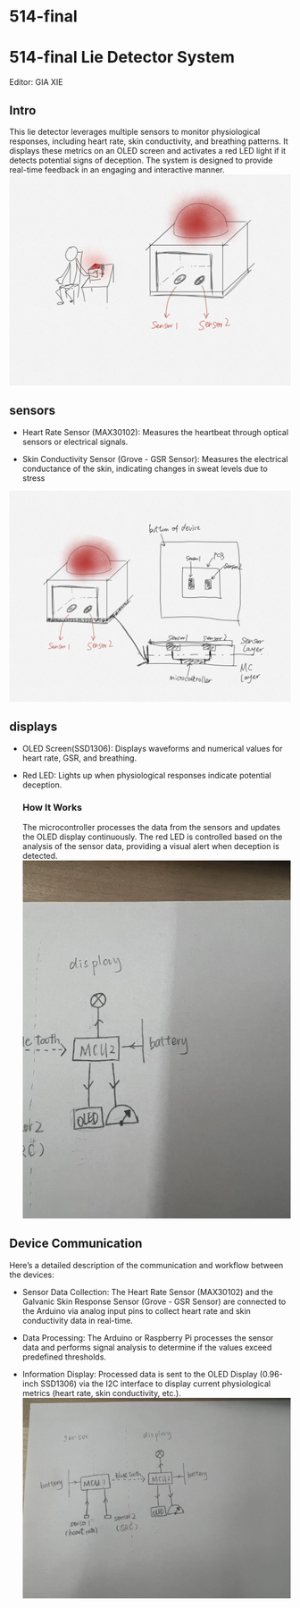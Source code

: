 # 514-final

# 514-final Lie Detector System
Editor: GIA XIE

## Intro
This lie detector leverages multiple sensors to monitor physiological responses, including heart rate, skin conductivity, and breathing patterns. It displays these metrics on an OLED screen and activates a red LED light if it detects potential signs of deception. The system is designed to provide real-time feedback in an engaging and interactive manner.
![sketch](images_for_doc/Sketches1.png)

## sensors

 - Heart Rate Sensor (MAX30102): Measures the heartbeat through optical sensors or electrical signals.

 - Skin Conductivity Sensor (Grove - GSR Sensor): Measures the electrical conductance of the skin, indicating changes in sweat levels due to stress
  
![sketch](images_for_doc/Sketches2.jpeg)

## displays

- OLED Screen(SSD1306): Displays waveforms and numerical values for heart rate, GSR, and breathing.

- Red LED: Lights up when physiological responses indicate potential deception.
  
  ### How It Works
  The microcontroller processes the data from the sensors and updates the OLED display continuously. The red LED is controlled based on the analysis of the sensor data, providing a visual alert when deception is detected.
![sketch](images_for_doc/WechatIMG109.jpg)

## Device Communication

Here’s a detailed description of the communication and workflow between the devices:

- Sensor Data Collection:
The Heart Rate Sensor (MAX30102) and the Galvanic Skin Response Sensor (Grove - GSR Sensor) are connected to the Arduino via analog input pins to collect heart rate and skin conductivity data in real-time.

- Data Processing:
The Arduino or Raspberry Pi processes the sensor data and performs signal analysis to determine if the values exceed predefined thresholds.

- Information Display:
Processed data is sent to the OLED Display (0.96-inch SSD1306) via the I2C interface to display current physiological metrics (heart rate, skin conductivity, etc.).
![sketch](images_for_doc/WechatIMG111.jpg)